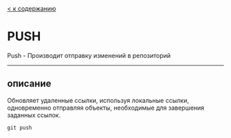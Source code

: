 [< к содержанию](README.md)


# PUSH
Push - Производит отправку изменений в репозиторий

---
## описание

Обновляет удаленные ссылки, используя локальные ссылки, одновременно отправляя объекты, необходимые для завершения заданных ссылок.


```
git push
```